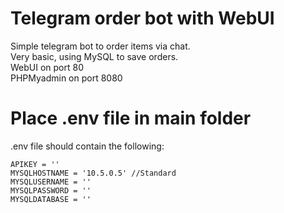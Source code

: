 # Telegram order bot with WebUI
Simple telegram bot to order items via chat.  <br />
Very basic, using MySQL to save orders. <br />
WebUI on port 80 <br />
PHPMyadmin on port 8080 
# Place .env file in main folder
.env file should contain the following:<br />
```
APIKEY = ''
MYSQLHOSTNAME = '10.5.0.5' //Standard
MYSQLUSERNAME = '' 
MYSQLPASSWORD = '' 
MYSQLDATABASE = '' 
```
